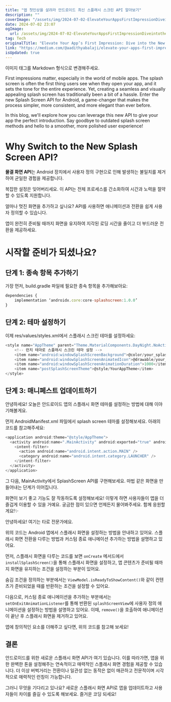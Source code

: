 ```yaml
---
title: "앱 첫인상을 살려라 안드로이드 최신 스플래시 스크린 API 알아보기"
description: ""
coverImage: "/assets/img/2024-07-02-ElevateYourAppsFirstImpressionDiveintotheNewSplashScreenAPIforAndroid_0.png"
date: 2024-07-02 23:07
ogImage:
  url: /assets/img/2024-07-02-ElevateYourAppsFirstImpressionDiveintotheNewSplashScreenAPIforAndroid_0.png
tag: Tech
originalTitle: "Elevate Your App’s First Impression: Dive into the New Splash Screen API for Android"
link: "https://medium.com/@aadithyabalaji/elevate-your-apps-first-impression-dive-into-the-new-splash-screen-api-for-android-0d63b4667270"
isUpdated: true
---
```


이미지 태그를 Markdown 형식으로 변경해주세요.

First impressions matter, especially in the world of mobile apps. The splash screen is often the first thing users see when they open your app, and it sets the tone for the entire experience. Yet, creating a seamless and visually appealing splash screen has traditionally been a bit of a hassle. Enter the new Splash Screen API for Android, a game-changer that makes the process simpler, more consistent, and more elegant than ever before.

In this blog, we'll explore how you can leverage this new API to give your app the perfect introduction. Say goodbye to outdated splash screen methods and hello to a smoother, more polished user experience!

# Why Switch to the New Splash Screen API?

<!-- cozy-coder - 수평 -->

<ins class="adsbygoogle"
     style="display:block"
     data-ad-client="ca-pub-4877378276818686"
     data-ad-slot="1107185301"
     data-ad-format="auto"
     data-full-width-responsive="true"></ins>

<script>
     (adsbygoogle = window.adsbygoogle || []).push({});
</script>

**물결 화면 API**는 Android 장치에서 사용자 정의 구현으로 인해 발생하는 불일치를 제거하여 균일한 경험을 제공합니다.

복잡한 설정은 잊어버리세요. 이 API는 전체 프로세스를 간소화하여 시간과 노력을 절약할 수 있도록 지원합니다.

얼마나 멋진 화면을 추가하고 싶나요? API를 사용하면 애니메이션과 전환을 쉽게 사용자 정의할 수 있습니다.

앱이 완전히 준비될 때까지 화면을 유지하여 지각된 로딩 시간을 줄이고 더 부드러운 전환을 제공하세요.

<!-- cozy-coder - 수평 -->

<ins class="adsbygoogle"
     style="display:block"
     data-ad-client="ca-pub-4877378276818686"
     data-ad-slot="1107185301"
     data-ad-format="auto"
     data-full-width-responsive="true"></ins>

<script>
     (adsbygoogle = window.adsbygoogle || []).push({});
</script>

# 시작할 준비가 되셨나요?

## 단계 1: 종속 항목 추가하기

가장 먼저, build.gradle 파일에 필요한 종속 항목을 추가해보아요:

```js
dependencies {
    implementation ‘androidx.core:core-splashscreen:1.0.0’
}
```

<!-- cozy-coder - 수평 -->

<ins class="adsbygoogle"
     style="display:block"
     data-ad-client="ca-pub-4877378276818686"
     data-ad-slot="1107185301"
     data-ad-format="auto"
     data-full-width-responsive="true"></ins>

<script>
     (adsbygoogle = window.adsbygoogle || []).push({});
</script>

## 단계 2: 테마 설정하기

이제 res/values/styles.xml에서 스플래시 스크린 테마를 설정하세요:

```js
<style name="AppTheme" parent="Theme.MaterialComponents.DayNight.NoActionBar">
    <!-- 런치 테마로 스플래시 스크린 테마 설정 -->
    <item name="android:windowSplashScreenBackground">@color/your_splash_background</item>
    <item name="android:windowSplashScreenAnimatedIcon">@drawable/your_splash_icon</item>
    <item name="android:windowSplashScreenAnimationDuration">1000</item>
    <item name="postSplashScreenTheme">@style/YourAppTheme</item>
</style>
```

## 단계 3: 매니페스트 업데이트하기

<!-- cozy-coder - 수평 -->

<ins class="adsbygoogle"
     style="display:block"
     data-ad-client="ca-pub-4877378276818686"
     data-ad-slot="1107185301"
     data-ad-format="auto"
     data-full-width-responsive="true"></ins>

<script>
     (adsbygoogle = window.adsbygoogle || []).push({});
</script>

안녕하세요! 오늘은 안드로이드 앱의 스플래시 화면 테마를 설정하는 방법에 대해 이야기해볼게요.

먼저 AndroidManifest.xml 파일에서 splash screen 테마를 설정해보세요. 아래의 코드를 참고해주세요:

```js
<application android:theme="@style/AppTheme">
  <activity android:name=".MainActivity" android:exported="true" android:theme="@style/AppTheme">
    <intent-filter>
      <action android:name="android.intent.action.MAIN" />
      <category android:name="android.intent.category.LAUNCHER" />
    </intent-filter>
  </activity>
</application>
```

그 다음, MainActivity에서 SplashScreen API를 구현해보세요. 마법 같은 화면을 만들어내는 단계가 이어집니다.

화면이 보기 좋고 기능도 잘 작동하도록 설정해보세요! 이렇게 하면 사용자들이 앱을 더 즐겁게 이용할 수 있을 거예요. 궁금한 점이 있으면 언제든지 물어봐주세요. 함께 응원할게요!✨

<!-- cozy-coder - 수평 -->

<ins class="adsbygoogle"
     style="display:block"
     data-ad-client="ca-pub-4877378276818686"
     data-ad-slot="1107185301"
     data-ad-format="auto"
     data-full-width-responsive="true"></ins>

<script>
     (adsbygoogle = window.adsbygoogle || []).push({});
</script>

안녕하세요! 여기는 타로 전문가에요.

위의 코드는 Android 앱에서 스플래시 화면을 설정하는 방법을 안내하고 있어요. 스플래시 화면 전환을 다루는 방법과 커스텀 종료 애니메이션 추가하는 방법을 설명하고 있어요.

먼저, 스플래시 화면을 다루는 코드를 보면 `onCreate` 메서드에서 `installSplashScreen()`을 통해 스플래시 화면을 설정하고, 앱 콘텐츠가 준비될 때까지 화면을 유지하는 조건을 설정하는 부분이 있어요.

숨김 조건을 정의하는 부분에서는 `ViewModel.isReadyToShowContent()`와 같이 컨텐츠가 준비되었을 때를 반환하는 조건을 설정할 수 있어요.

다음으로, 커스텀 종료 애니메이션을 추가하는 부분에서는 `setOnExitAnimationListener`를 통해 반환된 `splashScreenView`에 사용자 정의 애니메이션을 설정하는 방법을 설명하고 있어요. 이때, `remove()`을 호출하여 애니메이션이 끝난 후 스플래시 화면을 제거하고 있어요.

앱에 창의적인 요소를 더해주고 싶다면, 위의 코드를 참고해 보세요!

<!-- cozy-coder - 수평 -->

<ins class="adsbygoogle"
     style="display:block"
     data-ad-client="ca-pub-4877378276818686"
     data-ad-slot="1107185301"
     data-ad-format="auto"
     data-full-width-responsive="true"></ins>

<script>
     (adsbygoogle = window.adsbygoogle || []).push({});
</script>

## 결론

안드로이드를 위한 새로운 스플래시 화면 API가 여기 있습니다. 이를 따라가면, 앱을 위한 완벽한 톤을 설정해주는 연속적이고 매력적인 스플래시 화면 경험을 제공할 수 있습니다. 더 이상 버벅거리는 전환이나 일관성 없는 동작은 없이 매끈하고 전문적이며 시각적으로 매력적인 런칭이 가능합니다.

그러니 무엇을 기다리고 있나요? 새로운 스플래시 화면 API로 앱을 업데이트하고 사용자들이 차이를 즐길 수 있도록 해보세요. 즐거운 코딩 되세요!
